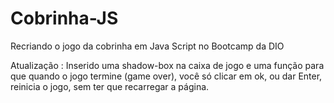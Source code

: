 # Cobrinha-JS
Recriando o jogo da cobrinha em Java Script no Bootcamp da DIO

Atualização : Inserido uma shadow-box na caixa de jogo e uma função para que quando o jogo termine (game over), você só clicar em ok, ou dar Enter, reinicia o jogo, sem ter que recarregar a página. 